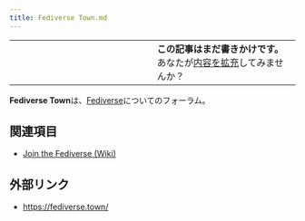 ```yaml
---
title: Fediverse Town.md
---
```

<div>

<table>
<colgroup>
<col style="width: 50%" />
<col style="width: 50%" />
</colgroup>
<tbody>
<tr class="odd">
<td></td>
<td><strong>この記事はまだ書きかけです。</strong>
<div>
あなたが<a href="https://ja.mstdn.wiki/Fediverse_Town&amp;action=edit" rel="nofollow">内容を拡充</a>してみませんか？
</div></td>
</tr>
</tbody>
</table>

**Fediverse Town**は、[Fediverse](/Fediverse "Fediverse")についてのフォーラム。

## 関連項目

-   [Join the Fediverse (Wiki)](/Join_the_Fediverse_(Wiki) "Join the Fediverse (Wiki)")

## 外部リンク

-   <a href="https://fediverse.town/" rel="nofollow">https://fediverse.town/</a>

</div>
